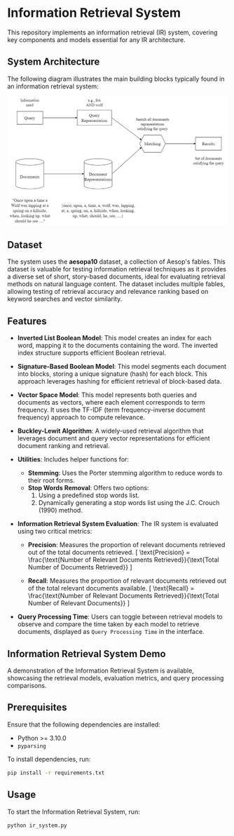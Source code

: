 
# Information Retrieval System

This repository implements an information retrieval (IR) system, covering key components and models essential for any IR architecture.

## System Architecture

The following diagram illustrates the main building blocks typically found in an information retrieval system:

![Information Retrieval Block Diagram](data/ir_block_diagram.jpg)

## Dataset

The system uses the **aesopa10** dataset, a collection of Aesop's fables. This dataset is valuable for testing information retrieval techniques as it provides a diverse set of short, story-based documents, ideal for evaluating retrieval methods on natural language content. The dataset includes multiple fables, allowing testing of retrieval accuracy and relevance ranking based on keyword searches and vector similarity.

## Features

- **Inverted List Boolean Model**: This model creates an index for each word, mapping it to the documents containing the word. The inverted index structure supports efficient Boolean retrieval.

- **Signature-Based Boolean Model**: This model segments each document into blocks, storing a unique signature (hash) for each block. This approach leverages hashing for efficient retrieval of block-based data.

- **Vector Space Model**: This model represents both queries and documents as vectors, where each element corresponds to term frequency. It uses the TF-IDF (term frequency-inverse document frequency) approach to compute relevance.

- **Buckley-Lewit Algorithm**: A widely-used retrieval algorithm that leverages document and query vector representations for efficient document ranking and retrieval.

- **Utilities**: Includes helper functions for:
  - **Stemming**: Uses the Porter stemming algorithm to reduce words to their root forms.
  - **Stop Words Removal**: Offers two options:
    1. Using a predefined stop words list.
    2. Dynamically generating a stop words list using the J.C. Crouch (1990) method.

- **Information Retrieval System Evaluation**: The IR system is evaluated using two critical metrics:
  - **Precision**: Measures the proportion of relevant documents retrieved out of the total documents retrieved.
    \[
    \text{Precision} = \frac{\text{Number of Relevant Documents Retrieved}}{\text{Total Number of Documents Retrieved}}
    \]

  - **Recall**: Measures the proportion of relevant documents retrieved out of the total relevant documents available.
    \[
    \text{Recall} = \frac{\text{Number of Relevant Documents Retrieved}}{\text{Total Number of Relevant Documents}}
    \]

- **Query Processing Time**: Users can toggle between retrieval models to observe and compare the time taken by each model to retrieve documents, displayed as `Query Processing Time` in the interface.

## Information Retrieval System Demo

A demonstration of the Information Retrieval System is available, showcasing the retrieval models, evaluation metrics, and query processing comparisons.

## Prerequisites

Ensure that the following dependencies are installed:
- Python >= 3.10.0
- `pyparsing`

To install dependencies, run:

```bash
pip install -r requirements.txt
```

## Usage

To start the Information Retrieval System, run:

```bash
python ir_system.py
```